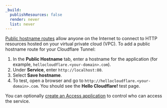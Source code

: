 ```yaml
---
_build:
  publishResources: false
  render: never
  list: never
---
```


[Public hostname routes](/cloudflare-one/connections/connect-networks/routing-to-tunnel/) allow anyone on the Internet to connect to HTTP resources hosted on your virtual private cloud (VPC). To add a public hostname route for your Cloudflare Tunnel:

1. In the **Public Hostname** tab, enter a hostname for the application (for example, `hellocloudflare.<your-domain>.com`).
2. Under **Service**, enter `http://localhost:80`.
3. Select **Save hostname**.
4. To test, open a browser and go to `http://hellocloudflare.<your-domain>.com`. You should see the **Hello Cloudflare!** test page.

You can optionally [create an Access application](/cloudflare-one/applications/configure-apps/self-hosted-apps/) to control who can access the service.
